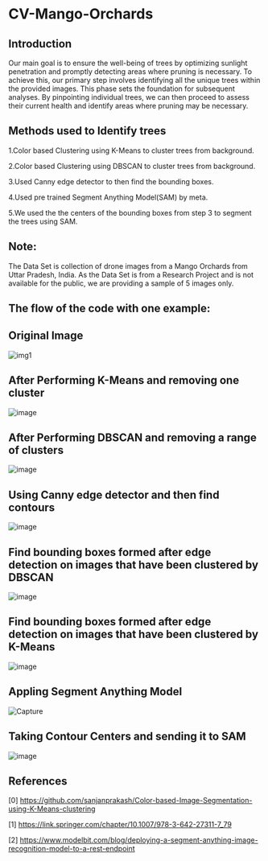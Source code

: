 # CV-Mango-Orchards

## Introduction

Our main goal is to ensure the well-being of trees by optimizing sunlight penetration and promptly detecting areas where pruning is necessary. To achieve this, our primary step involves identifying all the unique trees within the provided images. This phase sets the foundation for subsequent analyses. By pinpointing individual trees, we can then proceed to assess their current health and identify areas where pruning may be necessary.

## Methods used to Identify trees

  1.Color based Clustering using K-Means to cluster trees from background.

  2.Color based Clustering using DBSCAN to cluster trees from background.

  3.Used Canny edge detector to then find the bounding boxes. 

  4.Used pre trained Segment Anything Model(SAM) by meta.

  5.We used the the centers of the bounding boxes from step 3 to segment the trees using SAM.
## Note: 
The Data Set is collection of drone images from a Mango Orchards from Uttar Pradesh, India. As the Data Set is from a Research Project and is not available for the public, we are providing a sample of 5 images only.

## The flow of the code with one example:

## Original Image 
![img1](https://github.com/codes-by-vamshi/CV-Mango-Orchards/assets/71136812/2a80b68f-facd-46fe-89fc-fe13975c33a4)

## After Performing K-Means and removing one cluster
![image](https://github.com/codes-by-vamshi/CV-Mango-Orchards/assets/71136812/b340c606-bede-4005-b516-8c22f747133f)

## After Performing DBSCAN and removing a range of clusters
![image](https://github.com/codes-by-vamshi/CV-Mango-Orchards/assets/71136812/06dca782-c966-457a-a85b-c4f795cef56a)

## Using Canny edge detector and then find contours
![image](https://github.com/codes-by-vamshi/CV-Mango-Orchards/assets/71136812/59bd465a-a21c-47eb-8e3c-d77c05d6a7a4)

## Find bounding boxes formed after edge detection on images that have been clustered by DBSCAN
![image](https://github.com/codes-by-vamshi/CV-Mango-Orchards/assets/71136812/9b6a9ce1-faf4-4de2-b1a7-2e4eda9758de)

## Find bounding boxes formed after edge detection on images that have been clustered by K-Means
![image](https://github.com/codes-by-vamshi/CV-Mango-Orchards/assets/71136812/b7f58016-f17b-48f4-86ad-71fb77ef8bd0)

## Appling Segment Anything Model
![Capture](https://github.com/codes-by-vamshi/CV-Mango-Orchards/assets/158031487/47e75647-801f-487a-9529-9dff5315cdaf)

## Taking Contour Centers and sending it to SAM
![image](https://github.com/codes-by-vamshi/CV-Mango-Orchards/assets/71136812/7a952dd1-8844-45d8-9fbb-e297f07af9a1)

 ## References

  [0] https://github.com/sanjanprakash/Color-based-Image-Segmentation-using-K-Means-clustering
  
  [1] https://link.springer.com/chapter/10.1007/978-3-642-27311-7_79
  
  [2] https://www.modelbit.com/blog/deploying-a-segment-anything-image-recognition-model-to-a-rest-endpoint
